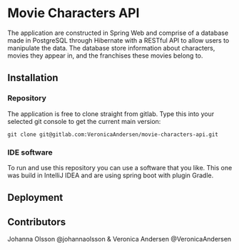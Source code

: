 # Movie Characters API 
The application are constructed in Spring Web and comprise of a database made in PostgreSQL through Hibernate
with a RESTful API to allow users to manipulate the data. The database store information about characters, movies
they appear in, and the franchises these movies belong to.

## Installation 

### Repository
The application is free to clone straight from gitlab. Type this into your selected git console to get the current main version: 
```
git clone git@gitlab.com:VeronicaAndersen/movie-characters-api.git
```

### IDE software
To run and use this repository you can use a software that you like. This one was build in IntelliJ IDEA and are using spring boot with plugin Gradle.

## Deployment


## Contributors
Johanna Olsson @johannaolsson & Veronica Andersen @VeronicaAndersen
